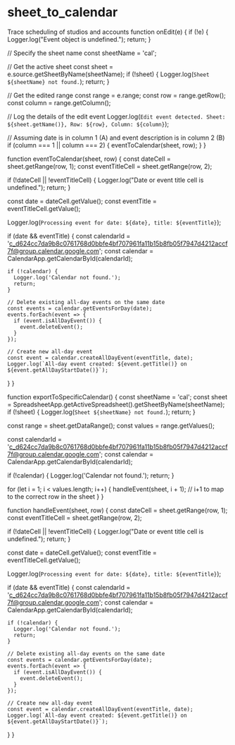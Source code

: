 # sheet_to_calendar
Trace scheduling of studios and accounts
function onEdit(e) {
  if (!e) {
    Logger.log("Event object is undefined.");
    return;
  }

  // Specify the sheet name
  const sheetName = 'cal';
  
  // Get the active sheet
  const sheet = e.source.getSheetByName(sheetName);
  if (!sheet) {
    Logger.log(`Sheet ${sheetName} not found.`);
    return;
  }
  
  // Get the edited range
  const range = e.range;
  const row = range.getRow();
  const column = range.getColumn();
  
  // Log the details of the edit event
  Logger.log(`Edit event detected. Sheet: ${sheet.getName()}, Row: ${row}, Column: ${column}`);
  
  // Assuming date is in column 1 (A) and event description is in column 2 (B)
  if (column === 1 || column === 2) {
    eventToCalendar(sheet, row);
  }
}

function eventToCalendar(sheet, row) {
  const dateCell = sheet.getRange(row, 1);
  const eventTitleCell = sheet.getRange(row, 2);

  if (!dateCell || !eventTitleCell) {
    Logger.log("Date or event title cell is undefined.");
    return;
  }

  const date = dateCell.getValue();
  const eventTitle = eventTitleCell.getValue();

  Logger.log(`Processing event for date: ${date}, title: ${eventTitle}`);
  
  if (date && eventTitle) {
    const calendarId = 'c_d624cc7da9b8c0761768d0bbfe4bf707961fa11b15b8fb05f7947d4212accf7f@group.calendar.google.com';
    const calendar = CalendarApp.getCalendarById(calendarId);

    if (!calendar) {
      Logger.log('Calendar not found.');
      return;
    }

    // Delete existing all-day events on the same date
    const events = calendar.getEventsForDay(date);
    events.forEach(event => {
      if (event.isAllDayEvent()) {
        event.deleteEvent();
      }
    });

    // Create new all-day event
    const event = calendar.createAllDayEvent(eventTitle, date);
    Logger.log(`All-day event created: ${event.getTitle()} on ${event.getAllDayStartDate()}`);
  }
}

function exportToSpecificCalendar() {
  const sheetName = 'cal';
  const sheet = SpreadsheetApp.getActiveSpreadsheet().getSheetByName(sheetName);
  if (!sheet) {
    Logger.log(`Sheet ${sheetName} not found.`);
    return;
  }
  
  const range = sheet.getDataRange();
  const values = range.getValues();
  
  const calendarId = 'c_d624cc7da9b8c0761768d0bbfe4bf707961fa11b15b8fb05f7947d4212accf7f@group.calendar.google.com';
  const calendar = CalendarApp.getCalendarById(calendarId);
  
  if (!calendar) {
    Logger.log('Calendar not found.');
    return;
  }
  
  for (let i = 1; i < values.length; i++) {
    handleEvent(sheet, i + 1); // i+1 to map to the correct row in the sheet
  }
}

function handleEvent(sheet, row) {
  const dateCell = sheet.getRange(row, 1);
  const eventTitleCell = sheet.getRange(row, 2);

  if (!dateCell || !eventTitleCell) {
    Logger.log("Date or event title cell is undefined.");
    return;
  }

  const date = dateCell.getValue();
  const eventTitle = eventTitleCell.getValue();

  Logger.log(`Processing event for date: ${date}, title: ${eventTitle}`);
  
  if (date && eventTitle) {
    const calendarId = 'c_d624cc7da9b8c0761768d0bbfe4bf707961fa11b15b8fb05f7947d4212accf7f@group.calendar.google.com';
    const calendar = CalendarApp.getCalendarById(calendarId);

    if (!calendar) {
      Logger.log('Calendar not found.');
      return;
    }

    // Delete existing all-day events on the same date
    const events = calendar.getEventsForDay(date);
    events.forEach(event => {
      if (event.isAllDayEvent()) {
        event.deleteEvent();
      }
    });

    // Create new all-day event
    const event = calendar.createAllDayEvent(eventTitle, date);
    Logger.log(`All-day event created: ${event.getTitle()} on ${event.getAllDayStartDate()}`);
  }
}
